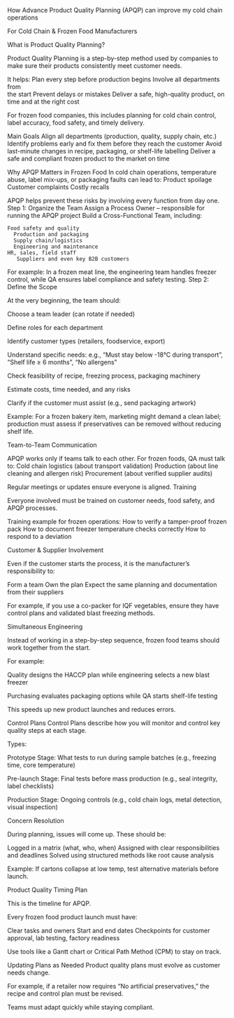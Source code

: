 How Advance Product Quality Planning (APQP) can improve my cold chain operations

For Cold Chain & Frozen Food Manufacturers

What is Product Quality Planning?

Product Quality Planning is a step-by-step method used by companies to make sure their products consistently meet customer needs.

It helps:
	Plan every step before 
      production begins
	Involve all departments from    
      the start
	Prevent delays or mistakes
      Deliver a safe, high-quality product, on time and at the right cost

For frozen food companies, this includes planning for cold chain control, label accuracy, food safety, and timely delivery.

Main Goals
Align all departments (production, quality, supply chain, etc.)
Identify problems early and fix them before they reach the customer
Avoid last-minute changes in recipe, packaging, or shelf-life labelling
Deliver a safe and compliant frozen product to the market on time

Why APQP Matters in Frozen Food
In cold chain operations, temperature abuse, label mix-ups, or packaging faults can lead to:
	Product spoilage
	Customer complaints
   Costly recalls

APQP helps prevent these risks by involving every function from day one.
Step 1: Organize the Team
Assign a Process Owner – responsible for running the APQP project
Build a Cross-Functional Team, including:

	Food safety and quality
      Production and packaging
      Supply chain/logistics
      Engineering and maintenance
	HR, sales, field staff
       Suppliers and even key B2B customers

For example: In a frozen meat line, the engineering team handles freezer control, while QA ensures label compliance and safety testing.
Step 2: Define the Scope

At the very beginning, the team should:

Choose a team leader (can rotate if needed)

Define roles for each department

Identify customer types (retailers, foodservice, export)

Understand specific needs:
e.g., “Must stay below -18°C during transport”, “Shelf life ≥ 6 months”, “No allergens”

Check feasibility of recipe, freezing process, packaging machinery

Estimate costs, time needed, and any risks

Clarify if the customer must assist (e.g., send packaging artwork)

Example: For a frozen bakery item, marketing might demand a clean label; production must assess if preservatives can be removed without reducing shelf life.

Team-to-Team Communication

APQP works only if teams talk to each other. For frozen foods, QA must talk to:
Cold chain logistics (about transport validation)
Production (about line cleaning and allergen risk)
Procurement (about verified supplier audits)

Regular meetings or updates ensure everyone is aligned.
Training

Everyone involved must be trained on customer needs, food safety, and APQP processes.

Training example for frozen operations:
How to verify a tamper-proof frozen pack
How to document freezer temperature checks correctly
How to respond to a deviation

Customer & Supplier Involvement

Even if the customer starts the process, it is the manufacturer’s responsibility to:

Form a team
Own the plan
Expect the same planning and documentation from their suppliers

For example, if you use a co-packer for IQF vegetables, ensure they have control plans and validated blast freezing methods.

Simultaneous Engineering

Instead of working in a step-by-step sequence, frozen food teams should work together from the start.

For example:

Quality designs the HACCP plan while engineering selects a new blast freezer

Purchasing evaluates packaging options while QA starts shelf-life testing

This speeds up new product launches and reduces errors.

Control Plans
Control Plans describe how you will monitor and control key quality steps at each stage.

Types:

Prototype Stage:
What tests to run during sample batches (e.g., freezing time, core temperature)

Pre-launch Stage:
Final tests before mass production (e.g., seal integrity, label checklists)

Production Stage:
Ongoing controls (e.g., cold chain logs, metal detection, visual inspection)

Concern Resolution

During planning, issues will come up. These should be:

Logged in a matrix (what, who, when)
Assigned with clear responsibilities and deadlines
Solved using structured methods like root cause analysis

Example: If cartons collapse at low temp, test alternative materials before launch.

Product Quality Timing Plan

This is the timeline for APQP.

Every frozen food product launch must have:

Clear tasks and owners
Start and end dates
Checkpoints for customer approval, lab testing, factory readiness

Use tools like a Gantt chart or Critical Path Method (CPM) to stay on track.

Updating Plans as Needed
Product quality plans must evolve as customer needs change.

For example, if a retailer now requires “No artificial preservatives,” the recipe and control plan must be revised.

Teams must adapt quickly while staying compliant.
